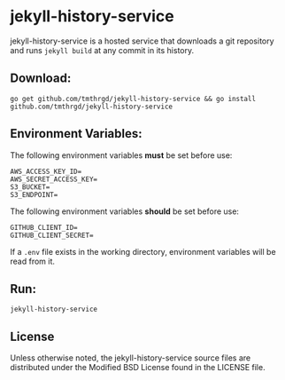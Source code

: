 # jekyll-history-service

jekyll-history-service is a hosted service that downloads a git repository and runs `jekyll build` at
any commit in its history.

## Download:

	go get github.com/tmthrgd/jekyll-history-service && go install github.com/tmthrgd/jekyll-history-service

## Environment Variables:

The following environment variables **must** be set before use:

	AWS_ACCESS_KEY_ID=
	AWS_SECRET_ACCESS_KEY=
	S3_BUCKET=
	S3_ENDPOINT=

The following environment variables **should** be set before use:

	GITHUB_CLIENT_ID=
	GITHUB_CLIENT_SECRET=

If a `.env` file exists in the working directory, environment variables will be read from it.

## Run:

	jekyll-history-service

## License

Unless otherwise noted, the jekyll-history-service source files are distributed under the Modified BSD
License found in the LICENSE file.
